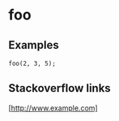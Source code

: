 ---
---

# foo

<div id='template'></div>
<script>
var url = window.location.pathname
var id = /\/([^\/]+)\.html$/.exec(url)[1];
document.title = id;

function reqListener () {
  var data = this.responseText;
  var json = JSON.parse(data);
  document.querySelector('#template').innerHTML =
    "template: " + json[id].template_EN + "</br>" +
    "type: " + json[id].type + "</br>"
//    + "<iframe src='https://github.com/floitschG/md_js/wiki/" + id + "' >" +
//    "your browser doesn't support iframes</iframe>";
}

var oReq = new XMLHttpRequest();
oReq.addEventListener("load", reqListener);
oReq.open("GET", "ids.json");
oReq.send();
</script>

## Examples

```
foo(2, 3, 5);
```

## Stackoverflow links
[http://www.example.com]
